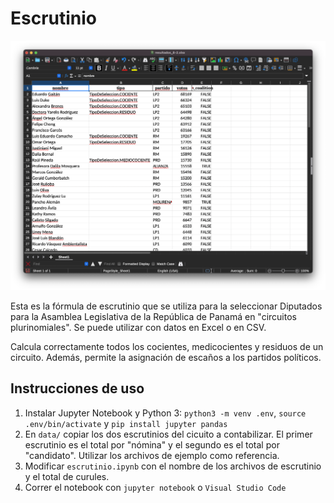 # Escrutinio

![Screenshot](docs/screenshot1.png)

Esta es la fórmula de escrutinio que se utiliza para la seleccionar Diputados para la Asamblea Legislativa de la República de Panamá en "circuitos plurinomiales". Se puede utilizar con datos en Excel o en CSV.

Calcula correctamente todos los cocientes, medicocientes y residuos de un circuito. Además, permite la asignación de escaños a los partidos políticos.

## Instrucciones de uso

1. Instalar Jupyter Notebook y Python 3: `python3 -m venv .env`, `source .env/bin/activate` y `pip install jupyter pandas`
1. En `data/` copiar los dos escrutinios del cicuito a contabilizar. El primer escrutinio es el total por "nómina" y el segundo es el total por "candidato". Utilizar los archivos de ejemplo como referencia.
1. Modificar `escrutinio.ipynb` con el nombre de los archivos de escrutinio y el total de curules.
1. Correr el notebook con `jupyter notebook` o `Visual Studio Code`
